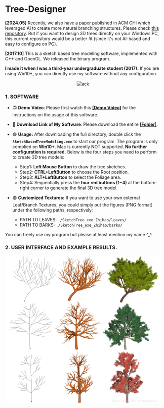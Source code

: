 # Tree-Designer

**[2024.05]** Recently, we also have a paper published in ACM CHI which leveraged AI to create more natural branching structures. Please check [this repository](https://github.com/RyuZhihao123/CHITreeProject). But if you want to design 3D trees directly on your Windows PC, this current repository would be a better fit (since it's not AI-based and easy to configure on PC).

**[2017.10]** This is a sketch based tree modeling software, implemented with C++ and OpenGL. We released the binary program.

**I made it when I was a third-year undergraduate student (2017).** If you are using Win10+, you can directly use my software without any configuration.

<div align=center>
<img src="https://github.com/RyuZhihao123/TreeDesigner17/blob/master/picA.png" width = "700" alt="ack" align=center />
</div>


### 1. SOFTWARE

- 📺 **Demo Video**: Please first watch this **[[Demo Video]](https://drive.google.com/file/d/1DacX4doX6oevivpZYOWCYfSVtomccKgG/view?usp=sharing)** for the instructions on the usage of this software.
- 🔴 **Download Link of My Software**: Please download the entire **[[Folder]](https://github.com/RyuZhihao123/TreeDesigner/tree/master/SketchTree_exe_Zhihao)**.

- 🟢 **Usage:** After downloading the full directory, double click the **``SketchBasedTreeModeling.exe``** to start our program. The program is only complied on **Win10+**. Mac is currently NOT supported. **No further configuration is required.** Below is the four steps you need to perform to create 3D tree models:

    - Step1: **Left Mouse Button** to draw the tree sketches.
    - Step2: **CTRL+LeftButton** to choose the Root position.
    - Step3: **ALT+LeftButton** to select the Foliage area.
    - Step4: Sequentially press the **four red buttons (1~4)** at the bottom-right corner to generate the final 3D tree model.

- 🟣 **Customized Textures:** If you want to use your own external Leaf/Branch Textures, you could simply put the figures (PNG format) under the following paths, respectively:
  - PATH TO LEAVES: ``./SketchTree_exe_Zhihao/leaves/``
  - PATH TO BARKS: ``./SketchTree_exe_Zhihao/barks/``


You can freely use my program but please at least mention my name ^_^.


### 2. USER INTERFACE AND EXAMPLE RESULTS.


<div align=center>
<img src="https://github.com/RyuZhihao123/Sketch-based-Tree-Modeling/blob/master/picB.png" width = "500" alt="ack" align=center />
</div>


